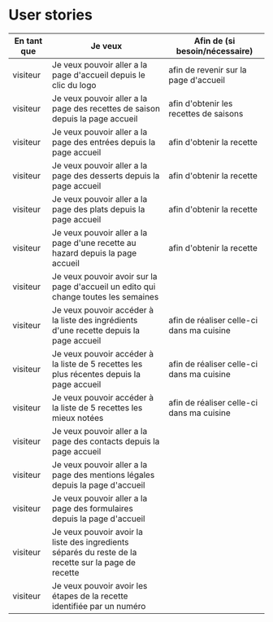 # User stories


| En tant que | Je veux | Afin de (si besoin/nécessaire) |
|--|--|--|
| visiteur | Je veux pouvoir aller a la page d'accueil depuis le clic du logo | afin de revenir sur la page d'accueil |
| visiteur | Je veux pouvoir aller a la page des recettes de saison depuis la page accueil| afin d'obtenir les recettes de saisons |
| visiteur | Je veux pouvoir aller a la page des entrées depuis la page accueil| afin d'obtenir la recette |
| visiteur | Je veux pouvoir aller a la page des desserts depuis la page accueil| afin d'obtenir la recette |
| visiteur | Je veux pouvoir aller a la page des plats depuis la page accueil| afin d'obtenir la recette |
| visiteur | Je veux pouvoir aller a la page d'une recette au hazard depuis la page accueil | afin d'obtenir la recette |
| visiteur | Je veux pouvoir avoir sur la page d'accueil un edito qui change toutes les semaines 
| visiteur | Je veux pouvoir accéder à la liste des ingrédients d'une recette depuis la page accueil| afin de réaliser celle-ci dans ma cuisine |
| visiteur | Je veux pouvoir accéder à la liste de 5 recettes les plus récentes depuis la page accueil | afin de réaliser celle-ci dans ma cuisine | 
| visiteur | Je veux pouvoir accéder à la liste de 5 recettes les mieux notées | afin de réaliser celle-ci dans ma cuisine |
| visiteur | Je veux pouvoir aller a la page des contacts depuis la page accueil 
| visiteur | Je veux pouvoir aller a la page des mentions légales depuis la page d'accueil 
| visiteur | Je veux pouvoir aller a la page des formulaires depuis la page d'accueil 
| visiteur | Je veux pouvoir avoir la liste des ingredients séparés du reste de la recette sur la page de recette
| visiteur | Je veux pouvoir avoir les étapes de la recette identifiée par un numéro